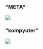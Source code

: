 ### "META"
<img src ="https://static.latribune.fr/full_width/1765824/horizon-workrooms.jpg">

### "kompyuter"
<img src ="https://walker.uz/wp-content/uploads/2017/12/developer-960x420.jpg">